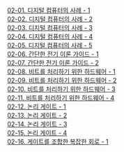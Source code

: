 [02-01. 디지털 컴퓨터의 사례 - 1](<02-01. 디지털 컴퓨터의 사례 - 1.md>)\
[02-02. 디지털 컴퓨터의 사례 - 2](<02-02. 디지털 컴퓨터의 사례 - 2.md>)\
[02-03. 디지털 컴퓨터의 사례 - 3](<02-03. 디지털 컴퓨터의 사례 - 3.md>)\
[02-04. 디지털 컴퓨터의 사례 - 4](<02-04. 디지털 컴퓨터의 사례 - 4.md>)\
[02-05. 디지털 컴퓨터의 사례 - 5](<02-05. 디지털 컴퓨터의 사례 - 5.md>)\
[02-06. 간단한 전기 이론 가이드 - 1](<02-06. 간단한 전기 이론 가이드 - 1.md>)\
[02-07. 간단한 전기 이론 가이드 - 2](<02-07. 간단한 전기 이론 가이드 - 2.md>)\
[02-08. 비트를 처리하기 위한 하드웨어 - 1](<02-08. 비트를 처리하기 위한 하드웨어 - 1.md>)\
[02-09. 비트를 처리하기 위한 하드웨어 - 2](<02-09. 비트를 처리하기 위한 하드웨어 - 2.md>)\
[02-10. 비트를 처리하기 위한 하드웨어 - 3](<02-10. 비트를 처리하기 위한 하드웨어 - 3.md>)\
[02-11. 비트를 처리하기 위한 하드웨어 - 4](<02-11. 비트를 처리하기 위한 하드웨어 - 4.md>)\
[02-12. 논리 게이트 - 1](<02-12. 논리 게이트 - 1.md>)\
[02-13. 논리 게이트 - 2](<02-13. 논리 게이트 - 2.md>)\
[02-14. 논리 게이트 - 3](<02-14. 논리 게이트 - 3.md>)\
[02-15. 논리 게이트 - 4](<02-15. 논리 게이트 - 4.md>)\
[02-16. 게이트를 조합한 복잡한 회로 - 1](<02-16. 게이트를 조합한 복잡한 회로 - 1.md>)